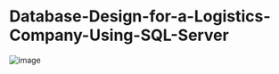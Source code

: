 # Database-Design-for-a-Logistics-Company-Using-SQL-Server


![image](https://github.com/user-attachments/assets/5b87e712-7ed2-41bf-8f0a-b52f516d361f)
